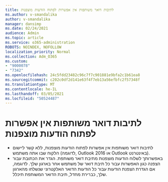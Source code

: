 ```yaml
---
title: לתיבות דואר משותפות אין אפשרות לפתוח הודעות מוצפנות
ms.author: v-smandalika
author: v-smandalika
manager: dansimp
ms.date: 02/24/2021
audience: Admin
ms.topic: article
ms.service: o365-administration
ROBOTS: NOINDEX, NOFOLLOW
localization_priority: Normal
ms.collection: Adm_O365
ms.custom:
- "9000078"
- "7342"
ms.openlocfilehash: 24c5fdd23482c96c7f7c901881e9bfa2c1b61ea8
ms.sourcegitcommit: c202c0df2d141e63f4f7eb13a56efbfc2f57348f
ms.translationtype: MT
ms.contentlocale: he-IL
ms.lasthandoff: 03/05/2021
ms.locfileid: "50524487"
---
```

# <a name="shared-mailboxes-cant-open-encrypted-messages"></a>לתיבות דואר משותפות אין אפשרות לפתוח הודעות מוצפנות

- לתיבות דואר משותפות אין אפשרות לפתוח הודעות מוצפנות, ללא קשר ליישום הלקוח שבו אתה משתמש (לדוגמה, Outlook 2016 או Outlook באינטרנט).
- באפשרותך לשלוח הודעות מוצפנות מתיבת דואר משותפת. הגדר את הכתובת עבור הצפנה כגון האפשרות עבור כל תיבת דואר של משתמש אחר בארגון שלך. לדוגמה, אם הגדרת הצפנת הודעות עבור כל הודעות הדואר האלקטרוני שנשלחו מהארגון שלך, כברירת מחדל, תיבת הדואר המשותפת תיכלל.
